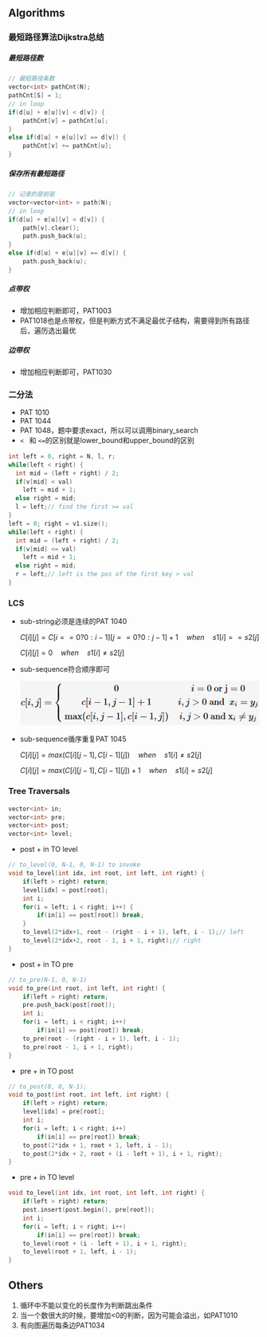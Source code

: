 ## Algorithms

### 最短路径算法Dijkstra总结

##### 最短路径数

```C++
// 最短路径条数
vector<int> pathCnt(N);
pathCnt[S] = 1;
// in loop
if(d[u] + e[u][v] < d[v]) {
    pathCnt[v] = pathCnt[u];
}
else if(d[u] + e[u][v] == d[v]) {
    pathCnt[v] += pathCnt[u];
}
```

##### 保存所有最短路径

```c++
// 记录的是前驱
vector<vector<int> > path(N);
// in loop
if(d[u] + e[u][v] < d[v]) {
    path[v].clear();
    path.push_back(u);
}
else if(d[u] + e[u][v] == d[v]) {
    path.push_back(u);
}
```



##### 点带权

* 增加相应判断即可，PAT1003
* PAT1018也是点带权，但是判断方式不满足最优子结构，需要得到所有路径后，遍历选出最优

##### 边带权

* 增加相应判断即可，PAT1030

### 二分法

* PAT 1010
* PAT 1044
* PAT 1048，题中要求exact，所以可以调用binary_search
* `< ` 和 `<=`的区别就是lower_bound和upper_bound的区别

```c++
int left = 0, right = N, l, r;
while(left < right) {
  int mid = (left + right) / 2;
  if(v[mid] < val)
    left = mid + 1;
  else right = mid;
  l = left;// find the first >= val
}
left = 0; right = v1.size();
while(left < right) {
  int mid = (left + right) / 2;
  if(v[mid] <= val) 
    left = mid + 1;
  else right = mid;
  r = left;// left is the pos of the first key > val
}
```

### LCS

* sub-string必须是连续的PAT 1040

  $C[i][j] = C[i == 0?0:i-1][j ==0?0:j-1] + 1\quad when\quad s1[i]==s2[j]$

  $C[i][j] = 0\quad when \quad s1[i]\neq s2[j]$

* sub-sequence符合顺序即可

  ![1532590220540](assets/1532590220540.png)

* sub-sequence循序重复PAT 1045

  $C[i][j] = max(C[i][j-1], C[i-1][j])\quad when\quad s1[i] \neq s2[j]$

  $C[i][j] = max(C[i][j-1], C[i-1][j])+1\quad when\quad s1[i] = s2[j]$

### Tree Traversals

```c++
vector<int> in;
vector<int> pre;
vector<int> post;
vector<int> level;
```

* post + in TO level

```c++
// to_level(0, N-1, 0, N-1) to invoke
void to_level(int idx, int root, int left, int right) {
    if(left > right) return;
    level[idx] = post[root];
    int i;
    for(i = left; i < right; i++) {
        if(in[i] == post[root]) break;
    }
    to_level(2*idx+1, root - (right - i + 1), left, i - 1);// left
    to_level(2*idx+2, root - 1, i + 1, right);// right
}
```

* post + in TO pre

```c++
// to_pre(N-1, 0, N-1)
void to_pre(int root, int left, int right) {
    if(left > right) return;
    pre.push_back(post[root]);
    int i;
    for(i = left; i < right; i++) 
        if(in[i] == post[root]) break;
    to_pre(root - (right - i + 1), left, i - 1);
    to_pre(root - 1, i + 1, right);
}
```

* pre + in TO post

```c++
// to_post(0, 0, N-1);
void to_post(int root, int left, int right) {
    if(left > right) return;
    level[idx] = pre[root];
    int i;
    for(i = left; i < right; i++) 
        if(in[i] == pre[root]) break;
    to_post(2*idx + 1, root + 1, left, i - 1);
    to_post(2*idx + 2, root + (i - left + 1), i + 1, right);
}
```

* pre + in TO level

```c++
void to_level(int idx, int root, int left, int right) {
    if(left > right) return;
    post.insert(post.begin(), pre[root]);
    int i;
    for(i = left; i < right; i++) 
        if(in[i] == pre[root]) break;
    to_level(root + (i - left + 1), i + 1, right);
    to_level(root + 1, left, i - 1);
}
```



## Others

1. 循环中不能以变化的长度作为判断跳出条件
2. 当一个数很大的时候，要增加<0的判断，因为可能会溢出，如PAT1010
3. 有向图遍历每条边PAT1034